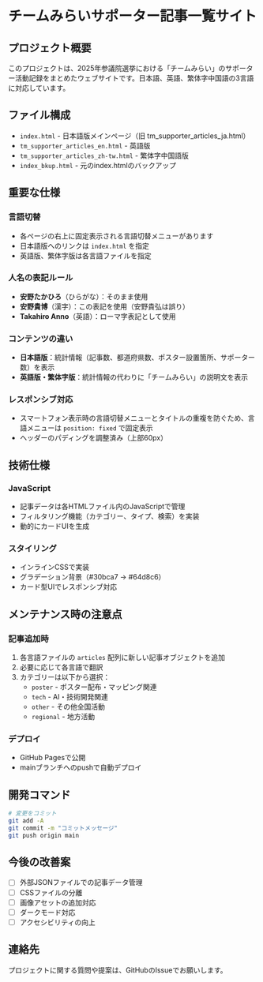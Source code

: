 # チームみらいサポーター記事一覧サイト

## プロジェクト概要
このプロジェクトは、2025年参議院選挙における「チームみらい」のサポーター活動記録をまとめたウェブサイトです。日本語、英語、繁体字中国語の3言語に対応しています。

## ファイル構成
- `index.html` - 日本語版メインページ（旧 tm_supporter_articles_ja.html）
- `tm_supporter_articles_en.html` - 英語版
- `tm_supporter_articles_zh-tw.html` - 繁体字中国語版
- `index_bkup.html` - 元のindex.htmlのバックアップ

## 重要な仕様

### 言語切替
- 各ページの右上に固定表示される言語切替メニューがあります
- 日本語版へのリンクは `index.html` を指定
- 英語版、繁体字版は各言語ファイルを指定

### 人名の表記ルール
- **安野たかひろ**（ひらがな）：そのまま使用
- **安野貴博**（漢字）：この表記を使用（安野貴弘は誤り）
- **Takahiro Anno**（英語）：ローマ字表記として使用

### コンテンツの違い
- **日本語版**：統計情報（記事数、都道府県数、ポスター設置箇所、サポーター数）を表示
- **英語版・繁体字版**：統計情報の代わりに「チームみらい」の説明文を表示

### レスポンシブ対応
- スマートフォン表示時の言語切替メニューとタイトルの重複を防ぐため、言語メニューは `position: fixed` で固定表示
- ヘッダーのパディングを調整済み（上部60px）

## 技術仕様

### JavaScript
- 記事データは各HTMLファイル内のJavaScriptで管理
- フィルタリング機能（カテゴリー、タイプ、検索）を実装
- 動的にカードUIを生成

### スタイリング
- インラインCSSで実装
- グラデーション背景（#30bca7 → #64d8c6）
- カード型UIでレスポンシブ対応

## メンテナンス時の注意点

### 記事追加時
1. 各言語ファイルの `articles` 配列に新しい記事オブジェクトを追加
2. 必要に応じて各言語で翻訳
3. カテゴリーは以下から選択：
   - `poster` - ポスター配布・マッピング関連
   - `tech` - AI・技術開発関連
   - `other` - その他全国活動
   - `regional` - 地方活動

### デプロイ
- GitHub Pagesで公開
- mainブランチへのpushで自動デプロイ

## 開発コマンド
```bash
# 変更をコミット
git add -A
git commit -m "コミットメッセージ"
git push origin main
```

## 今後の改善案
- [ ] 外部JSONファイルでの記事データ管理
- [ ] CSSファイルの分離
- [ ] 画像アセットの追加対応
- [ ] ダークモード対応
- [ ] アクセシビリティの向上

## 連絡先
プロジェクトに関する質問や提案は、GitHubのIssueでお願いします。